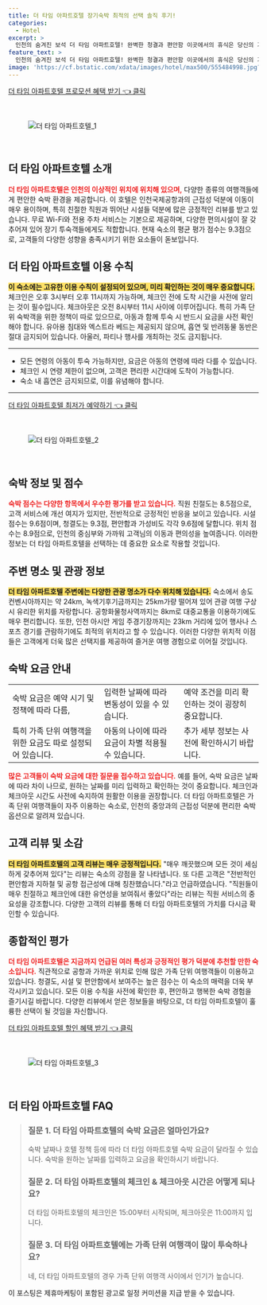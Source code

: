 ```yaml
---
title: 더 타임 아파트호텔 장기숙박 최적의 선택 솔직 후기!
categories:
  - Hotel
excerpt: >
  인천의 숨겨진 보석 더 타임 아파트호텔! 완벽한 청결과 편안함 이곳에서의 휴식은 당신의 기대를 뛰어넘습니다. 가족 맞춤형 서비스와 중앙 지하철 접근성까지 지금 바로 예약해보세요!
feature_text: >
  인천의 숨겨진 보석 더 타임 아파트호텔! 완벽한 청결과 편안함 이곳에서의 휴식은 당신의 기대를 뛰어넘습니다. 가족 맞춤형 서비스와 중앙 지하철 접근성까지 지금 바로 예약해보세요!
image: 'https://cf.bstatic.com/xdata/images/hotel/max500/555484998.jpg?k=48b126db8b4d21706d7b069c6a9d70521100fd3c2fa2aef7c7b046542b2501a6&o=&hp=1'
---
```


<p><a class="modoo-button" href="https://tinyurl.com/25dd63xs" rel="nofollow noopener">더 타임 아파트호텔 프로모션 혜택 받기 👈 클릭</a></p><br/>
<figure class="image"><img alt="더 타임 아파트호텔_1" src="https://cf.bstatic.com/xdata/images/hotel/max1024x768/555139421.jpg?k=bb467645c5832171a4b2fbfadf0063f7b367a708a0ed8850ea80635fdbc1d7c8&amp;o=&amp;hp=1"/></figure><br/>

<h2 id="더타임아파트호텔소개">더 타임 아파트호텔 소개</h2>
<p><b><span style="color: #ee2323;">더 타임 아파트호텔은 인천의 이상적인 위치에 위치해 있으며,</span></b> 다양한 종류의 여행객들에게 편안한 숙박 환경을 제공합니다. 이 호텔은 인천국제공항과의 근접성 덕분에 이동이 매우 용이하며, 특히 친절한 직원과 뛰어난 시설들 덕분에 많은 긍정적인 리뷰를 받고 있습니다. 무료 Wi-Fi와 전용 주차 서비스는 기본으로 제공하며, 다양한 편의시설이 잘 갖추어져 있어 장기 투숙객들에게도 적합합니다. 현재 숙소의 평균 평가 점수는 9.3점으로, 고객들의 다양한 성향을 충족시키기 위한 요소들이 돋보입니다.</p>
<h2 id="이용수칙">더 타임 아파트호텔 이용 수칙</h2>
<p><b><span style="background-color: #ffe066;">이 숙소에는 고유한 이용 수칙이 설정되어 있으며, 미리 확인하는 것이 매우 중요합니다.</span></b> 체크인은 오후 3시부터 오후 11시까지 가능하며, 체크인 전에 도착 시간을 사전에 알리는 것이 필수입니다. 체크아웃은 오전 8시부터 11시 사이에 이루어집니다. 특히 가족 단위 숙박객을 위한 정책이 따로 있으므로, 아동과 함께 투숙 시 반드시 요금을 사전 확인해야 합니다. 유아용 침대와 엑스트라 베드는 제공되지 않으며, 흡연 및 반려동물 동반은 절대 금지되어 있습니다. 아울러, 파티나 행사를 개최하는 것도 금지됩니다.</p>
<hr/>
<ul>
<li>모든 연령의 아동이 투숙 가능하지만, 요금은 아동의 연령에 따라 다를 수 있습니다.</li>
<li>체크인 시 연령 제한이 없으며, 고객은 편리한 시간대에 도착이 가능합니다.</li>
<li>숙소 내 흡연은 금지되므로, 이를 유념해야 합니다.</li>
</ul>
<hr/>
<p><a class="modoo-button" href="https://tinyurl.com/25dd63xs" rel="nofollow noopener">더 타임 아파트호텔 최저가 예약하기 👈 클릭</a></p><br/>
<figure class="image"><img alt="더 타임 아파트호텔_2" src="https://cf.bstatic.com/xdata/images/hotel/max500/555484998.jpg?k=48b126db8b4d21706d7b069c6a9d70521100fd3c2fa2aef7c7b046542b2501a6&amp;o=&amp;hp=1"/></figure><br/>
<h2 id="숙박정보">숙박 정보 및 점수</h2>
<p><b><span style="color: #ee2323;">숙박 점수는 다양한 항목에서 우수한 평가를 받고 있습니다.</span></b> 직원 친절도는 8.5점으로, 고객 서비스에 개선 여지가 있지만, 전반적으로 긍정적인 반응을 보이고 있습니다. 시설 점수는 9.6점이며, 청결도는 9.3점, 편안함과 가성비도 각각 9.6점에 달합니다. 위치 점수는 8.9점으로, 인천의 중심부와 가까워 고객님의 이동과 편의성을 높여줍니다. 이러한 정보는 더 타임 아파트호텔을 선택하는 데 중요한 요소로 작용할 것입니다.</p>
<h2 id="주변명소">주변 명소 및 관광 정보</h2>
<p><b><span style="background-color: #ffe066;">더 타임 아파트호텔 주변에는 다양한 관광 명소가 다수 위치해 있습니다.</span></b> 숙소에서 송도 컨벤시아까지는 약 24km, 녹색기후기금까지는 25km가량 떨어져 있어 관광 여행 구상 시 유리한 위치를 자랑합니다. 공항화물청사역까지는 8km로 대중교통을 이용하기에도 매우 편리합니다. 또한, 인천 아시안 게임 주경기장까지는 23km 거리에 있어 행사나 스포츠 경기를 관람하기에도 최적의 위치라고 할 수 있습니다. 이러한 다양한 위치적 이점들은 고객에게 더욱 많은 선택지를 제공하여 즐거운 여행 경험으로 이어질 것입니다.</p>
<h2 id="숙박요금안내">숙박 요금 안내</h2>
<table>
<tr>
<td>숙박 요금은 예약 시기 및 정책에 따라 다름,</td>
<td>입력한 날짜에 따라 변동성이 있을 수 있습니다.</td>
<td>예약 조건을 미리 확인하는 것이 굉장히 중요합니다.</td>
</tr>
<tr>
<td>특히 가족 단위 여행객을 위한 요금도 따로 설정되어 있습니다.</td>
<td>아동의 나이에 따라 요금이 차별 적용될 수 있습니다.</td>
<td>추가 세부 정보는 사전에 확인하시기 바랍니다.</td>
</tr>
</table>
<p><b><span style="color: #ee2323;">많은 고객들이 숙박 요금에 대한 질문을 접수하고 있습니다.</span></b> 예를 들어, 숙박 요금은 날짜에 따라 차이 나므로, 원하는 날짜를 미리 입력하고 확인하는 것이 중요합니다. 체크인과 체크아웃 시간도 사전에 숙지하여 원활한 이용을 권장합니다. 더 타임 아파트호텔은 가족 단위 여행객들이 자주 이용하는 숙소로, 인천의 중앙과의 근접성 덕분에 편리한 숙박 옵션으로 알려져 있습니다.</p>
<h2 id="고객리뷰">고객 리뷰 및 소감</h2>
<p><b><span style="background-color: #ffe066;">더 타임 아파트호텔의 고객 리뷰는 매우 긍정적입니다.</span></b> "매우 깨끗했으며 모든 것이 세심하게 갖추어져 있다"는 리뷰는 숙소의 강점을 잘 나타냅니다. 또 다른 고객은 "전반적인 편안함과 지하철 및 공항 접근성에 대해 칭찬했습니다."라고 언급하였습니다. "직원들이 매우 친절하고 체크인에 대한 유연성을 보여줘서 좋았다"라는 리뷰는 직원 서비스의 중요성을 강조합니다. 다양한 고객의 리뷰를 통해 더 타임 아파트호텔의 가치를 다시금 확인할 수 있습니다.</p>
<h2 id="종합평가">종합적인 평가</h2>
<p><b><span style="color: #ee2323;">더 타임 아파트호텔은 지금까지 언급된 여러 특성과 긍정적인 평가 덕분에 추천할 만한 숙소입니다.</span></b> 직관적으로 공항과 가까운 위치로 인해 많은 가족 단위 여행객들이 이용하고 있습니다. 청결도, 시설 및 편안함에서 보여주는 높은 점수는 이 숙소의 매력을 더욱 부각시키고 있습니다. 모든 이용 수칙을 사전에 확인한 후, 편안하고 행복한 숙박 경험을 즐기시길 바랍니다. 다양한 리뷰에서 얻은 정보들을 바탕으로, 더 타임 아파트호텔이 훌륭한 선택이 될 것임을 자신합니다.</p>

<p><a class="modoo-button" href="https://tinyurl.com/25dd63xs" rel="nofollow noopener">더 타임 아파트호텔 할인 혜택 받기 👈 클릭</a></p><br>

<figure class="image"><img src="https://cf.bstatic.com/xdata/images/hotel/max500/555484974.jpg?k=94fb0d92cc6f204732136e49682bd52bdfe39293cfe28e5a6c3eda3568f7f2e7&o=&hp=1" alt="더 타임 아파트호텔_3"></figure><br>
<h2 id="더 타임 아파트호텔_FAQ">더 타임 아파트호텔 FAQ</h2>
<div itemscope="" itemtype="https://schema.org/FAQPage"> 
<blockquote> 
<div itemscope="" itemprop="mainEntity" itemtype="https://schema.org/Question"> 
<h3 id="질문_1" itemprop="name">질문 1. 더 타임 아파트호텔의 숙박 요금은 얼마인가요? </h3> 
<div itemscope="" itemprop="acceptedAnswer" itemtype="https://schema.org/Answer"> 
<span itemprop="text"> 
<p>숙박 날짜나 호텔 정책 등에 따라 더 타임 아파트호텔 숙박 요금이 달라질 수 있습니다. 숙박을 원하는 날짜를 입력하고 요금을 확인하시기 바랍니다.</p> 
</span> 
</div> 
</div> 

<div itemscope="" itemprop="mainEntity" itemtype="https://schema.org/Question"> 
<h3 id="질문_2" itemprop="name">질문 2. 더 타임 아파트호텔의 체크인 & 체크아웃 시간은 어떻게 되나요? </h3> 
<div itemscope="" itemprop="acceptedAnswer" itemtype="https://schema.org/Answer"> 
<span itemprop="text"> 
<p>더 타임 아파트호텔의 체크인은 15:00부터 시작되며, 체크아웃은 11:00까지 입니다.</p> 
</span> 
</div> 
</div> 

<div itemscope="" itemprop="mainEntity" itemtype="https://schema.org/Question"> 
<h3 id="질문_3" itemprop="name">질문 3. 더 타임 아파트호텔에는 가족 단위 여행객이 많이 투숙하나요?</h3> 
<div itemscope="" itemprop="acceptedAnswer" itemtype="https://schema.org/Answer"> 
<span itemprop="text"> 
<p>네, 더 타임 아파트호텔의 경우 가족 단위 여행객 사이에서 인기가 높습니다.</p> 
</span> 
</div> 
</div> 
</blockquote> 
</div><p>이 포스팅은 제휴마케팅이 포함된 광고로 일정 커미션을 지급 받을 수 있습니다.</p>

